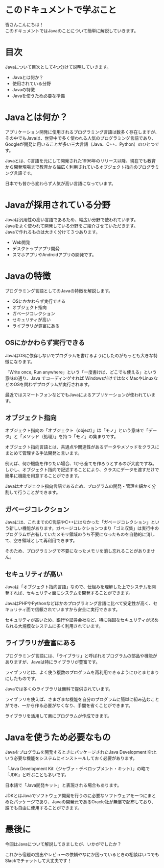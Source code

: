 # このドキュメントで学ぶこと

皆さんこんにちは！  
このドキュメントではJavaのことについて簡単に解説していきます。  

# 目次

Javaについて目次として4つ分けて説明していきます。   

- Javaとは何か？
- 使用されている分野
- Javaの特徴
- Javaを使うため必要な準備

# Javaとは何か？

アプリケーション開発に使用されるプログラミング言語は数多く存在しますが、その中でもJavaは、世界中で多く使われる人気のプログラミング言語であり、Googleが開発に用いることが多い三大言語（Java、C++、Python）のひとつです。  

Javaとは、C言語を元にして開発された1996年のリリース以降、現在でも教育から開発現場まで教育から幅広く利用されているオブジェクト指向のプログラミング言語です。  

日本でも昔から変わらず人気が高い言語になっています。

# Javaが採用されている分野

Javaは汎用性の高い言語であるため、幅広い分野で使われています。  
Javaをよく使われて開発している分野をご紹介させていただきます。  
Javaで作れるものは大きく分けて３つあります。  

- Web開発
- デスクトップアプリ開発
- スマホアプリやAndroidアプリの開発です。

# Javaの特徴

プログラミング言語としてのJavaの特徴を解説します。

- OSにかかわらず実行できる
- オブジェクト指向
- ガベージコレクション
- セキュリティが高い
- ライブラリが豊富にある

## OSにかかわらず実行できる

JavaはOSに依存しないでプログラムを書けるようにしたのがもっとも大きな特徴になります。  

「Write once, Run anywhere」という「一度書けば、どこでも使える」という意味の通り、Java でコーディングすれば WindowsだけではなくMacやLinuxなどのOSを問わずプログラムが実行されます。  

最近ではスマートフォンなどでもJavaによるアプリケーションが使われています。  

## オブジェクト指向

オブジェクト指向の「オブジェクト（object）」は「モノ」という意味で「データ」と「メソッド（処理）」を持つ「モノ」の集まりです。  

オブジェクト指向言語とは、共通点や関連性があるデータやメソッドをクラスにまとめて管理する手法開発と言います。  

例えば、何か機能を作りたい場合、1から全てを作ろうとするのが大変ですね。
しかし、オブジェクト指向で記述することにより、クラスにデータを渡すだけで簡単に機能を用意することができます。  

Javaはオブジェクト指向言語であるため、プログラムの開発・管理を細かく分割して行うことができます。  

## ガベージコレクション

Javaには、これまでのC言語やC++にはなかった「ガベージコレクション」という新しい機能があります。ガベージコレクションつまり「ゴミ収集」は実行中のプログラムが占有していたメモリ領域のうち不要になったものを自動的に消して、空き領域として再利用できます。  

そのため、プログラミングで不要になったメモリを消し忘れることがありません。  

## セキュリティが高い

Javaは「オブジェクト指向言語」なので、仕組みを理解した上でシステムを開発すれば、セキュリティ面にシステムを開発することができます。  

JavaはPHPやPythonなどほかのプログラミング言語に比べて安定性が高く、セキュリティ面で信頼されていますから安全に実行できます。  

セキュリティが高いため、銀行や証券会社など、特に強固なセキュリティが求められる大規模なシステムに多く利用されています。  

## ライブラリが豊富にある

プログラミング言語には、「ライブラリ」と呼ばれるプログラムの部品や機能がありますが、Javaは特にライブラリが豊富です。  

ライブラリとは、よく使う複数のプログラムを再利用できるようにひとまとまりにしたものです。  

Javaでは多くのライブラリは無料で提供されています。  

ライブラリを使えば、さまざまな機能を自分のプログラムに簡単に組み込むことができ、一から作る必要がなくなり、手間を省くことができます。  

ライブラリを活用して楽にプログラムが作成できます。  

# Javaを使うため必要なもの

Javaをプログラムを開発するときにパッケージされたJava Development Kitという必要な機能をシステムにインストールしておく必要があります。  

「Java Development Kit（ジャヴァ・デベロップメント・キット）」の略で「JDK」と呼ぶことも多いです。  

日本語で「Java開発キット」と表現される場合もあります。  

JDKとはJavaでソフトウェア開発を行うのに必要なソフトウェアを一つにまとめたパッケージであり、Javaの開発元であるOracle社が無償で配布しており、誰でも自由に使用することができます。  

# 最後に

今回はJavaについて解説してきましたが、いかがでしたか？

これから宿題の提出やレビューの依頼やなにか困っているときの相談はいつでもSlackでチャットして大丈夫です！
